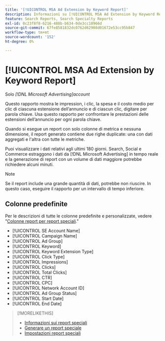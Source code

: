 ```yaml
---
title: '[!UICONTROL MSA Ad Extension by Keyword Report]'
description: Informazioni su [!UICONTROL MSA Ad Extension by Keyword Report].
feature: Search Reports, Search Specialty Reports
exl-id: 0c23f8f8-6216-488b-b634-0de3cc18966d
source-git-commit: 67fe8581832dc0762d62908d01672e53cc95b847
workflow-type: tm+mt
source-wordcount: '152'
ht-degree: 0%

---
```


# [!UICONTROL MSA Ad Extension by Keyword Report]

Solo *[!DNL Microsoft Advertising]account*

Questo rapporto mostra le impression, i clic, la spesa e il costo medio per clic di ciascuna estensione dell’annuncio e di ciascun clic, digitare per parola chiave. Usa questo rapporto per confrontare le prestazioni delle estensioni dell’annuncio per ogni parola chiave.

Quando si esegue un report con solo colonne di metrica e nessuna dimensione, il report generato contiene due righe duplicate: una con dati aggregati e l&#39;altra con tutte le metriche.<!-- all metrics? -->

Puoi visualizzare i dati relativi agli ultimi 180 giorni. Search, Social e Commerce estraggono i dati da [!DNL Microsoft Advertising] in tempo reale e la generazione di report con un volume di dati maggiore potrebbe richiedere alcuni minuti.

>[!NOTE]
>
>Se il report include una grande quantità di dati, potrebbe non riuscire. In questo caso, eseguire il rapporto per un intervallo di tempo inferiore.

## Colonne predefinite

Per le descrizioni di tutte le colonne predefinite e personalizzate, vedere &quot;[Colonne report per report speciali](specialty-report-columns.md).&quot;

* [!UICONTROL SE Account Name]
* [!UICONTROL Campaign Name]
* [!UICONTROL Ad Group]
* [!UICONTROL Keyword]
* [!UICONTROL Keyword Extension Type]
* [!UICONTROL Click Type]
* [!UICONTROL Impressions]
* [!UICONTROL Clicks]
* [!UICONTROL Total Clicks]
* [!UICONTROL CTR]
* [!UICONTROL CPC]
* [!UICONTROL Network Account ID]
* [!UICONTROL Ad Group Status]
* [!UICONTROL Start Date]
* [!UICONTROL End Date]

>[!MORELIKETHIS]
>
>* [Informazioni sui report speciali](specialty-report-about.md)
>* [Generare un report speciale](specialty-report-generate.md)
>* [Impostazioni report speciali](specialty-report-settings.md)
